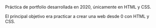 Práctica de portfolio desarrollada en 2020, únicamente en HTML y CSS.

El principal objetivo era practicar a crear una web desde 0 con HTML y CSS.
